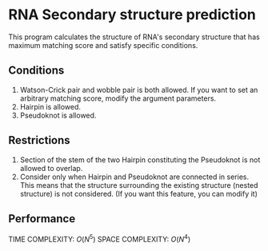 # RNA Secondary structure prediction
This program calculates the structure of RNA's secondary structure that has maximum matching score and satisfy specific conditions.

## Conditions
1. Watson-Crick pair and wobble pair is both allowed. If you want to set an arbitrary matching score, modify the argument parameters.
1. Hairpin is allowed.
1. Pseudoknot is allowed.

## Restrictions
1. Section of the stem of the two Hairpin constituting the Pseudoknot is not allowed to overlap.
1. Consider only when Hairpin and Pseudoknot are connected in series. This means that the structure surrounding the existing structure (nested structure) is not considered. (If you want this feature, you can modify it)

## Performance
TIME COMPLEXITY: $O(N^5)$
SPACE COMPLEXITY: $O(N^4)$

